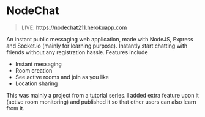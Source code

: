 # NodeChat
> LIVE: https://nodechat211.herokuapp.com

An instant public messaging web application, made with NodeJS, Express and Socket.io (mainly for learning purpose). Instantly start chatting with friends without any registration hassle. Features include

- Instant messaging
- Room creation
- See active rooms and join as you like
- Location sharing

This was mainly a project from a tutorial series. I added extra feature upon it (active room monitoring) and published it so that other users can also learn from it.
